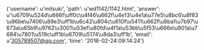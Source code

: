 {'username': u'mitsuki', 'path': u'wd1142/1142.html', 'answer': u'\u6709\u524d\u666f\uff0c\u4f46\u662f\u4e13\u4e1a\u77e5\u8bc6\u8f83\u96be\u7406\u89e3\uff1b\u6c42\u804c\u610f\u5411\u662f\u8ba1\u7b97\u673a\u65b9\u9762\u3001\u53ef\u80fd\u4f1a\u53bb\u5f53\u666e\u901a\u7684\u7801\u519c\uff1b\u6709\u5174\u8da3\uff1b', 'email': u'305789507@qq.com', 'time': '2016-02-24:09:14:24'}